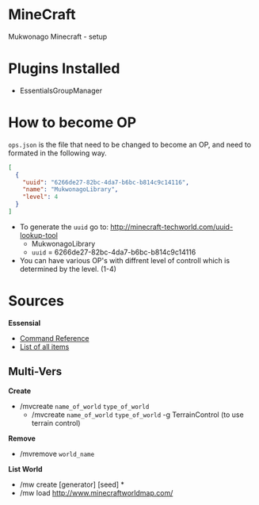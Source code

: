MineCraft
=========

Mukwonago Minecraft - setup


Plugins Installed
=================
+ EssentialsGroupManager



How to become OP
================
`ops.json` is the file that need to be changed to become an OP, and need to formated in the following way.
```json
[
  {
    "uuid": "6266de27-82bc-4da7-b6bc-b814c9c14116",
    "name": "MukwonagoLibrary",
    "level": 4
  }
]
```
+ To generate the `uuid` go to: http://minecraft-techworld.com/uuid-lookup-tool
  * MukwonagoLibrary
  * `uuid` = 6266de27-82bc-4da7-b6bc-b814c9c14116
+ You can have various OP's with diffrent level of controll which is determined by the level. (1-4)




Sources
=======
__Essensial__
+ [Command Reference](http://wiki.ess3.net/wiki/Command_Reference)
+ [List of all items](http://minecraft-ids.grahamedgecombe.com/)   


Multi-Vers
----------
__Create__
+ /mvcreate `name_of_world` `type_of_world`
  * /mvcreate `name_of_world` `type_of_world` -g TerrainControl  (to use terrain control)

__Remove__
+ /mvremove `world_name`

__List World__
+ /mw create <world name> [generator] [seed]
  *  
+ /mw load
http://www.minecraftworldmap.com/
